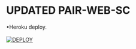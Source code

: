 # UPDATED PAIR-WEB-SC

•Heroku deploy.
    <br>
    <br>
    <a href='https://dashboard.heroku.com/new?template=https://github.com/kingmalvn/MALVIN-MD-SESSION' target="_blank"><img alt='DEPLOY' src='https://img.shields.io/badge/-DEPLOY-purple?style=for-the-badge&logo=heroku&logoColor=white'/></a>
